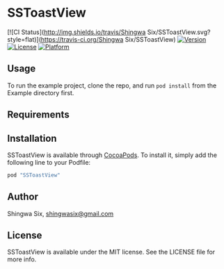 # SSToastView

[![CI Status](http://img.shields.io/travis/Shingwa Six/SSToastView.svg?style=flat)](https://travis-ci.org/Shingwa Six/SSToastView)
[![Version](https://img.shields.io/cocoapods/v/SSToastView.svg?style=flat)](http://cocoapods.org/pods/SSToastView)
[![License](https://img.shields.io/cocoapods/l/SSToastView.svg?style=flat)](http://cocoapods.org/pods/SSToastView)
[![Platform](https://img.shields.io/cocoapods/p/SSToastView.svg?style=flat)](http://cocoapods.org/pods/SSToastView)

## Usage

To run the example project, clone the repo, and run `pod install` from the Example directory first.

## Requirements

## Installation

SSToastView is available through [CocoaPods](http://cocoapods.org). To install
it, simply add the following line to your Podfile:

```ruby
pod "SSToastView"
```

## Author

Shingwa Six, shingwasix@gmail.com

## License

SSToastView is available under the MIT license. See the LICENSE file for more info.
